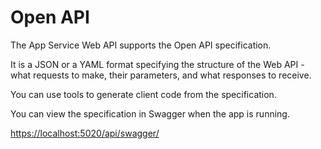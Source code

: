 # Open API

The App Service Web API supports the Open API specification.

It is a JSON or a YAML format specifying the structure of the Web API - what requests to make, their parameters, and what responses to receive.

You can use tools to generate client code from the specification.

You can view the specification in Swagger when the app is running.

[https://localhost:5020/api/swagger/](https://localhost:5020/api/swagger/) 
